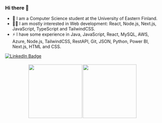 ###     Hi there 👋

<!--
**Si1ex/Si1ex** is a ✨ _special_ ✨ repository because its `README.md` (this file) appears on your GitHub profile.

Here are some ideas to get you started:

- 🔭 I’m currently working on ...
- 🌱 I’m currently learning ...
- 👯 I’m looking to collaborate on ...
- 🤔 I’m looking for help with ...
- 💬 Ask me about ...
- 📫 How to reach me: ...
- 😄 Pronouns: ...
 Fun fact: ...
-->
- 📙 I am a Computer Science student at the University of Eastern Finland.
- 👨‍💻 I am mostly interested in Web development: React, Node.js, Next.js, JavaScript, TypeScript and TailwindCSS.
- ⚡ I have some experience in Java, JavaScript, React, MySQL, AWS, Azure, Node.js, TailwindCSS, RestAPI, Git, JSON, Python, Power BI, Next.js, HTML and CSS.

<div id="linkedin">
  <a href="https://www.linkedin.com/in/danielkurhinen/">
    <img src="https://img.shields.io/badge/LinkedIn-blue?style=flat&logo=linkedin&logoColor=white" alt="LinkedIn Badge"/>
  </a>
 </div>
 <div>
  <a href="https://github.com/antonkomarev/github-profile-views-counter">
    <img src="https://komarev.com/ghpvc/?username=Si1ex" alt=""/>
  </a>
 </div>
 <br>
<p align="center" style="font-size: 10%;">
  <a href="https://github.com/anuraghazra/github-readme-stats"><img src="https://github-readme-stats.vercel.app/api?username=Si1ex&theme=darcula&show_icons=true" style="height: 175px;"/></a>
  &nbsp;&nbsp;&nbsp;&nbsp;&nbsp;
  <a href="https://github-readme-stats.vercel.app"><strong><img src="https://github-readme-stats.vercel.app/api/top-langs/?username=Si1ex&theme=darcula&layout=compact" style="height: 175px;"/></strong></a>
</p>
